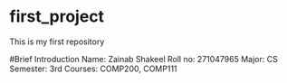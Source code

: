 # first_project
This is my first repository

#Brief Introduction
Name: Zainab Shakeel
Roll no: 271047965
Major: CS
Semester: 3rd
Courses: COMP200, COMP111

